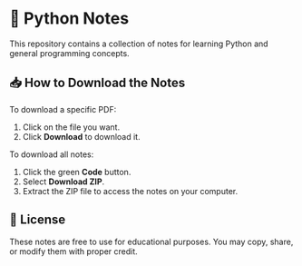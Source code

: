 # 🐍 Python Notes

This repository contains a collection of notes for learning Python and general programming concepts.

## 📥 How to Download the Notes

To download a specific PDF:

1. Click on the file you want.
2. Click **Download** to download it.

To download all notes:

1. Click the green **Code** button.
2. Select **Download ZIP**.
3. Extract the ZIP file to access the notes on your computer.

## 📄 License

These notes are free to use for educational purposes. You may copy, share, or modify them with proper credit.
